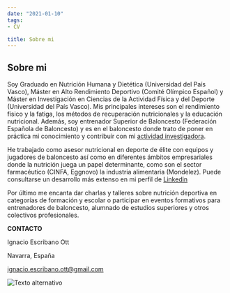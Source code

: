 ```yaml
---
date: "2021-01-10"
tags:
- CV

title: Sobre mi 
---
```


## Sobre mi

Soy Graduado en Nutrición Humana y Dietética (Universidad del País Vasco), Máster en Alto Rendimiento Deportivo (Comité Olímpico Español) y Máster en Investigación en Ciencias de la Actividad Física y del Deporte (Universidad del País Vasco). Mis principales intereses son el rendimiento físico y la fatiga, los métodos de recuperación nutricionales y la educación nutricional. Además, soy entrenador Superior de Baloncesto (Federación Española de Baloncesto) y es en el baloncesto donde trato de poner en práctica mi conocimiento y contribuir con mi [actividad investigadora](https://www.researchgate.net/profile/Ignacio_Escribano-Ott). 


He trabajado como asesor nutricional en deporte de élite con equipos y jugadores de baloncesto así como en diferentes ámbitos empresariales donde la nutrición juega un papel determinante, como son el sector farmacéutico (CINFA, Eggnovo) la industria alimentaria (Mondelez). Puede consultarse un desarrollo más extenso en mi perfil de [Linkedin](https://www.linkedin.com/in/igeso)

Por último me encanta dar charlas y talleres sobre nutrición deportiva en categorías de formación y escolar o participar en eventos formativos para entrenadores de baloncesto, alumnado de estudios superiores y otros colectivos profesionales.

__CONTACTO__

Ignacio Escribano Ott

Navarra, España

ignacio.escribano.ott@gmail.com


![Texto alternativo](https://pbs.twimg.com/profile_images/1347498058679013377/jQMZU_wT_400x400.jpg)


